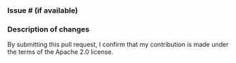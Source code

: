 ### Issue # (if available)


### Description of changes


By submitting this pull request, I confirm that my contribution is made under the terms of the Apache 2.0 license.
